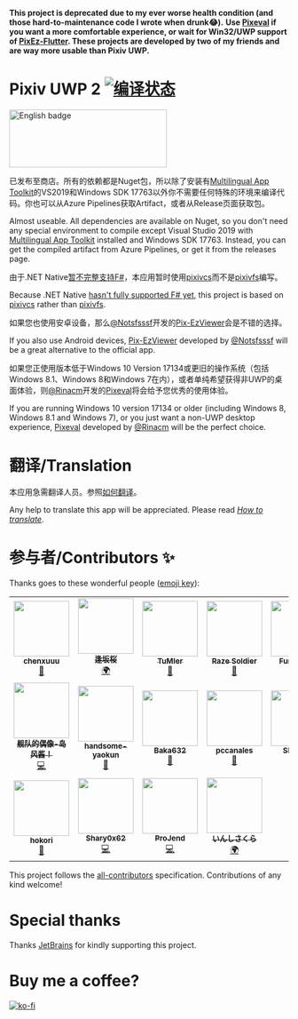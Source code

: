 **This project is deprecated due to my ever worse health condition (and those hard-to-maintenance code I wrote when drunk😂).**
**Use [Pixeval](https://github.com/Rinacm/Pixeval) if you want a more comfortable experience, or wait for Win32/UWP support of [PixEz-Flutter](https://github.com/Notsfsssf/pixez-flutter). These projects are developed by two of my friends and are way more usable than Pixiv UWP.**

# Pixiv UWP 2 [![编译状态](https://dev.azure.com/tobiichiamane/pixivfs-uwp/_apis/build/status/tobiichiamane.pixivfs-uwp?branchName=master)](https://dev.azure.com/tobiichiamane/pixivfs-uwp/_build?definitionId=1)

[<img src='https://developer.microsoft.com/store/badges/images/English_get-it-from-MS.png' alt='English badge' width=284 height=104/>](https://www.microsoft.com/store/apps/9PM8K64J71PL?cid=storebadge&ocid=badge)

已发布至商店。所有的依赖都是Nuget包，所以除了安装有[Multilingual App Toolkit](http://aka.ms/matinstall)的VS2019和Windows SDK 17763以外你不需要任何特殊的环境来编译代码。你也可以从Azure Pipelines获取Artifact，或者从Release页面获取包。

Almost useable. All dependencies are available on Nuget, so you don't need any special environment to compile except Visual Studio 2019 with [Multilingual App Toolkit](http://aka.ms/matinstall) installed and Windows SDK 17763. Instead, you can get the compiled artifact from Azure Pipelines, or get it from the releases page.

由于.NET Native[暂不完整支持F#](https://github.com/dotnet/corert/issues/6055)，本应用暂时使用[pixivcs](https://github.com/tobiichiamane/pixivcs)而不是[pixivfs](https://github.com/tobiichiamane/pixivfs)编写。

Because .NET Native [hasn't fully supported F# yet](https://github.com/dotnet/corert/issues/6055), this project is based on [pixivcs](https://github.com/tobiichiamane/pixivcs) rather than [pixivfs](https://github.com/tobiichiamane/pixivfs). 

如果您也使用安卓设备，那么[@Notsfsssf](https://github.com/Notsfsssf)开发的[Pix-EzViewer](https://github.com/Notsfsssf/Pix-EzViewer)会是不错的选择。

If you also use Android devices, [Pix-EzViewer](https://github.com/Notsfsssf/Pix-EzViewer) developed by [@Notsfsssf](https://github.com/Notsfsssf) will be a great alternative to the official app.

如果您正使用版本低于Windows 10 Version 17134或更旧的操作系统（包括Windows 8.1、Windows 8和Windows 7在内），或者单纯希望获得非UWP的桌面体验，则[@Rinacm](https://github.com/Rinacm)开发的[Pixeval](https://github.com/Rinacm/Pixeval)将会给予您优秀的使用体验。

If you are running Windows 10 version 17134 or older (including Windows 8, Windows 8.1 and Windows 7), or you just want a non-UWP desktop experience, [Pixeval](https://github.com/Rinacm/Pixeval) developed by [@Rinacm](https://github.com/Rinacm) will be the perfect choice.

# 翻译/Translation

本应用急需翻译人员。参照[如何翻译](https://github.com/tobiichiamane/pixivfs-uwp/blob/master/Translate.md)。

Any help to translate this app will be appreciated. Please read [*How to translate*](https://github.com/tobiichiamane/pixivfs-uwp/blob/master/Translate.md).

# 参与者/Contributors ✨

Thanks goes to these wonderful people ([emoji key](https://allcontributors.org/docs/en/emoji-key)):

<!-- ALL-CONTRIBUTORS-LIST:START - Do not remove or modify this section -->
<!-- prettier-ignore-start -->
<!-- markdownlint-disable -->
<table>
  <tr>
    <td align="center"><a href="https://www.chenxublog.com/"><img src="https://avatars3.githubusercontent.com/u/10357394?v=4" width="100px;" alt=""/><br /><sub><b>chenxuuu</b></sub></a><br /><a href="https://github.com/tobiichiamane/pixivfs-uwp/commits?author=chenxuuu" title="Documentation">📖</a></td>
    <td align="center"><a href="https://qaq.jp"><img src="https://avatars1.githubusercontent.com/u/24848528?v=4" width="100px;" alt=""/><br /><sub><b>逢坂桜</b></sub></a><br /><a href="#translation-SakuraSa233" title="Translation">🌍</a></td>
    <td align="center"><a href="https://github.com/TuMIer"><img src="https://avatars2.githubusercontent.com/u/45781074?v=4" width="100px;" alt=""/><br /><sub><b>TuMIer</b></sub></a><br /><a href="https://github.com/tobiichiamane/pixivfs-uwp/issues?q=author%3ATuMIer" title="Bug reports">🐛</a></td>
    <td align="center"><a href="http://razesoldier.cn"><img src="https://avatars0.githubusercontent.com/u/29511518?v=4" width="100px;" alt=""/><br /><sub><b>Raze Soldier</b></sub></a><br /><a href="https://github.com/tobiichiamane/pixivfs-uwp/issues?q=author%3ARazeSoldier" title="Bug reports">🐛</a></td>
    <td align="center"><a href="https://github.com/Funny-ppt"><img src="https://avatars3.githubusercontent.com/u/48616775?v=4" width="100px;" alt=""/><br /><sub><b>Funny-ppt</b></sub></a><br /><a href="https://github.com/tobiichiamane/pixivfs-uwp/issues?q=author%3AFunny-ppt" title="Bug reports">🐛</a></td>
    <td align="center"><a href="https://github.com/dsyo2008"><img src="https://avatars2.githubusercontent.com/u/3739056?v=4" width="100px;" alt=""/><br /><sub><b>dsyo2008</b></sub></a><br /><a href="#ideas-dsyo2008" title="Ideas, Planning, & Feedback">🤔</a></td>
    <td align="center"><a href="https://github.com/ZeroSimple"><img src="https://avatars2.githubusercontent.com/u/22572927?v=4" width="100px;" alt=""/><br /><sub><b>Henry He</b></sub></a><br /><a href="https://github.com/tobiichiamane/pixivfs-uwp/issues?q=author%3AZeroSimple" title="Bug reports">🐛</a> <a href="https://github.com/tobiichiamane/pixivfs-uwp/commits?author=ZeroSimple" title="Code">💻</a></td>
  </tr>
  <tr>
    <td align="center"><a href="https://github.com/frg2089"><img src="https://avatars0.githubusercontent.com/u/42184238?v=4" width="100px;" alt=""/><br /><sub><b>舰队的偶像-岛风酱！</b></sub></a><br /><a href="https://github.com/tobiichiamane/pixivfs-uwp/commits?author=frg2089" title="Code">💻</a></td>
    <td align="center"><a href="https://github.com/handsome-yaokun"><img src="https://avatars1.githubusercontent.com/u/48851792?v=4" width="100px;" alt=""/><br /><sub><b>handsome-yaokun</b></sub></a><br /><a href="https://github.com/tobiichiamane/pixivfs-uwp/issues?q=author%3Ahandsome-yaokun" title="Bug reports">🐛</a></td>
    <td align="center"><a href="https://github.com/Baka632"><img src="https://avatars1.githubusercontent.com/u/48171809?v=4" width="100px;" alt=""/><br /><sub><b>Baka632</b></sub></a><br /><a href="https://github.com/tobiichiamane/pixivfs-uwp/issues?q=author%3ABaka632" title="Bug reports">🐛</a></td>
    <td align="center"><a href="https://github.com/pccanales"><img src="https://avatars3.githubusercontent.com/u/57200458?v=4" width="100px;" alt=""/><br /><sub><b>pccanales</b></sub></a><br /><a href="https://github.com/tobiichiamane/pixivfs-uwp/issues?q=author%3Apccanales" title="Bug reports">🐛</a></td>
    <td align="center"><a href="https://github.com/SLK-xlw"><img src="https://avatars0.githubusercontent.com/u/57425595?v=4" width="100px;" alt=""/><br /><sub><b>SLK-xlw</b></sub></a><br /><a href="https://github.com/tobiichiamane/pixivfs-uwp/issues?q=author%3ASLK-xlw" title="Bug reports">🐛</a></td>
    <td align="center"><a href="https://github.com/Stars-sea"><img src="https://avatars0.githubusercontent.com/u/47738830?v=4" width="100px;" alt=""/><br /><sub><b>Star sea</b></sub></a><br /><a href="https://github.com/tobiichiamane/pixivfs-uwp/issues?q=author%3AStars-sea" title="Bug reports">🐛</a></td>
    <td align="center"><a href="https://github.com/Feng-Bu-Jue"><img src="https://avatars0.githubusercontent.com/u/31085556?v=4" width="100px;" alt=""/><br /><sub><b>FengBuJue</b></sub></a><br /><a href="https://github.com/tobiichiamane/pixivfs-uwp/commits?author=Feng-Bu-Jue" title="Code">💻</a></td>
  </tr>
  <tr>
    <td align="center"><a href="https://www.hokori.cn"><img src="https://avatars1.githubusercontent.com/u/27987136?v=4" width="100px;" alt=""/><br /><sub><b>hokori</b></sub></a><br /><a href="https://github.com/tobiichiamane/pixivfs-uwp/issues?q=author%3Alingxd" title="Bug reports">🐛</a></td>
    <td align="center"><a href="https://github.com/YukinoShary"><img src="https://avatars0.githubusercontent.com/u/26871617?v=4" width="100px;" alt=""/><br /><sub><b>Shary0x62</b></sub></a><br /><a href="https://github.com/tobiichiamane/pixivfs-uwp/commits?author=YukinoShary" title="Code">💻</a></td>
    <td align="center"><a href="https://github.com/ProJend"><img src="https://avatars1.githubusercontent.com/u/55018532?v=4" width="100px;" alt=""/><br /><sub><b>ProJend</b></sub></a><br /><a href="https://github.com/tobiichiamane/pixivfs-uwp/commits?author=ProJend" title="Code">💻</a></td>
    <td align="center"><a href="http://localhost"><img src="https://avatars1.githubusercontent.com/u/24848528?v=4" width="100px;" alt=""/><br /><sub><b>いんしさくら</b></sub></a><br /><a href="#translation-Incisakura" title="Translation">🌍</a></td>
  </tr>
</table>

<!-- markdownlint-enable -->
<!-- prettier-ignore-end -->
<!-- ALL-CONTRIBUTORS-LIST:END -->

This project follows the [all-contributors](https://github.com/all-contributors/all-contributors) specification. Contributions of any kind welcome!

# Special thanks

Thanks [JetBrains](https://www.jetbrains.com/?from=pixivuwp) for kindly supporting this project.

# Buy me a coffee? 

[![ko-fi](https://www.ko-fi.com/img/githubbutton_sm.svg)](https://ko-fi.com/P5P8WD5C)
